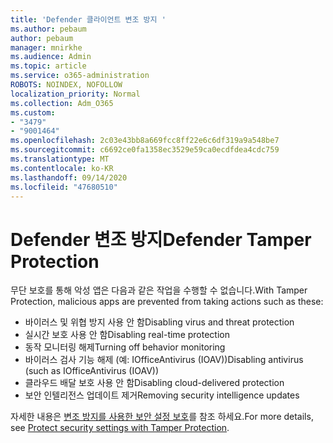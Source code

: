 ```yaml
---
title: 'Defender 클라이언트 변조 방지 '
ms.author: pebaum
author: pebaum
manager: mnirkhe
ms.audience: Admin
ms.topic: article
ms.service: o365-administration
ROBOTS: NOINDEX, NOFOLLOW
localization_priority: Normal
ms.collection: Adm_O365
ms.custom:
- "3479"
- "9001464"
ms.openlocfilehash: 2c03e43bb8a669fcc8ff22e6c6df319a9a548be7
ms.sourcegitcommit: c6692ce0fa1358ec3529e59ca0ecdfdea4cdc759
ms.translationtype: MT
ms.contentlocale: ko-KR
ms.lasthandoff: 09/14/2020
ms.locfileid: "47680510"
---
```

# <a name="defender-tamper-protection"></a><span data-ttu-id="2002f-102">Defender 변조 방지</span><span class="sxs-lookup"><span data-stu-id="2002f-102">Defender Tamper Protection</span></span> 

<span data-ttu-id="2002f-103">무단 보호를 통해 악성 앱은 다음과 같은 작업을 수행할 수 없습니다.</span><span class="sxs-lookup"><span data-stu-id="2002f-103">With Tamper Protection, malicious apps are prevented from taking actions such as these:</span></span>

- <span data-ttu-id="2002f-104">바이러스 및 위협 방지 사용 안 함</span><span class="sxs-lookup"><span data-stu-id="2002f-104">Disabling virus and threat protection</span></span>
- <span data-ttu-id="2002f-105">실시간 보호 사용 안 함</span><span class="sxs-lookup"><span data-stu-id="2002f-105">Disabling real-time protection</span></span>
- <span data-ttu-id="2002f-106">동작 모니터링 해제</span><span class="sxs-lookup"><span data-stu-id="2002f-106">Turning off behavior monitoring</span></span>
- <span data-ttu-id="2002f-107">바이러스 검사 기능 해제 (예: IOfficeAntivirus (IOAV))</span><span class="sxs-lookup"><span data-stu-id="2002f-107">Disabling antivirus (such as IOfficeAntivirus (IOAV))</span></span>
- <span data-ttu-id="2002f-108">클라우드 배달 보호 사용 안 함</span><span class="sxs-lookup"><span data-stu-id="2002f-108">Disabling cloud-delivered protection</span></span>
- <span data-ttu-id="2002f-109">보안 인텔리전스 업데이트 제거</span><span class="sxs-lookup"><span data-stu-id="2002f-109">Removing security intelligence updates</span></span>

<span data-ttu-id="2002f-110">자세한 내용은 [변조 방지를 사용한 보안 설정 보호](https://docs.microsoft.com/windows/security/threat-protection/windows-defender-antivirus/prevent-changes-to-security-settings-with-tamper-protection)를 참조 하세요.</span><span class="sxs-lookup"><span data-stu-id="2002f-110">For more details, see [Protect security settings with Tamper Protection](https://docs.microsoft.com/windows/security/threat-protection/windows-defender-antivirus/prevent-changes-to-security-settings-with-tamper-protection).</span></span>